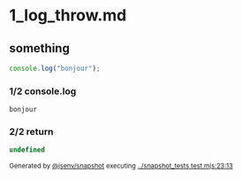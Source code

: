# 1_log_throw.md

## something

```js
console.log("bonjour");
```

### 1/2 console.log

```console
bonjour
```

### 2/2 return

```js
undefined
```

<sub>
  Generated by <a href="https://github.com/jsenv/core/tree/main/packages/independent/snapshot">@jsenv/snapshot</a> executing <a href="../snapshot_tests.test.mjs#L23">../snapshot_tests.test.mjs:23:13</a>
</sub>